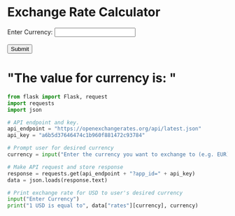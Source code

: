 <html>
  <head>
    <title>Exchange Rate Calculator</title>
    <script>
      function calculateExchangeRate() {
        // Get the user's desired currency
        var currency = document.getElementById("currency").value;

        // Make API request and store response
        var api_endpoint = "https://openexchangerates.org/api/latest.json";
        var api_key = "a6b5d37646474c1b960f881472c93784";
        var response = new XMLHttpRequest();
        response.open("GET", api_endpoint + "?app_id=" + api_key, false);
        response.send();

        // Parse the API response
        var data = JSON.parse(response.responseText);

        // Calculate the exchange rate for USD to the user's desired currency
        var exchangeRate = data["rates"][currency];

        // Update the output div with the exchange rate
        document.getElementById("output").innerHTML = "1 USD is equal to " + exchangeRate + " " + currency;
      }
  </script>
  </head>
  <body onload="calculateExchangeRate()">
    <h1>Exchange Rate Calculator</h1>
    <form>
      <label for="currency">Enter Currency:</label>
      <input type="text" id="currency" name="currency">
      <br><br>
      <input type="button" value="Submit" onclick="calculateExchangeRate()">
    </form>
    <div id="output"></div>
    <h1>"The value for currency is: " <span id="currency"></span></h1>
  </body>
</html>



```python
from flask import Flask, request
import requests
import json 

# API endpoint and key.
api_endpoint = "https://openexchangerates.org/api/latest.json"
api_key = "a6b5d37646474c1b960f881472c93784"

# Prompt user for desired currency
currency = input("Enter the currency you want to exchange to (e.g. EUR): ")

# Make API request and store response
response = requests.get(api_endpoint + "?app_id=" + api_key)
data = json.loads(response.text)

# Print exchange rate for USD to user's desired currency
input("Enter Currency")
print("1 USD is equal to", data["rates"][currency], currency)

```

